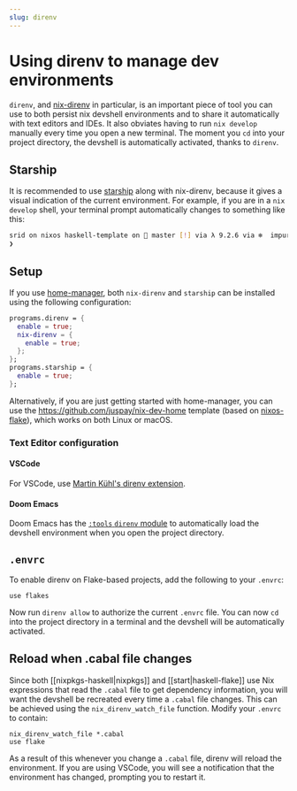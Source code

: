 ```yaml
---
slug: direnv
---
```


# Using direnv to manage dev environments

`direnv`, and [nix-direnv] in particular, is an important piece of tool you can use to both persist nix devshell environments and to share it automatically with text editors and IDEs. It also obviates having to run `nix develop` manually every time you open a new terminal. The moment you `cd` into your project directory, the devshell is automatically activated, thanks to `direnv`. 

## Starship

It is recommended to use [starship](https://starship.rs/) along with nix-direnv, because it gives a visual indication of the current environment. For example, if you are in a `nix develop` shell, your terminal prompt automatically changes to something like this:

```sh
srid on nixos haskell-template on  master [!] via λ 9.2.6 via ❄️  impure (ghc-shell-for-haskell-template-0.1.0.0-0-env)
❯
```

## Setup 

If you use [home-manager](https://github.com/nix-community/home-manager), both `nix-direnv` and `starship` can be installed using the following configuration:

```nix
programs.direnv = {
  enable = true;
  nix-direnv = {
    enable = true;
  };
};
programs.starship = {
  enable = true;
};
```

Alternatively, if you are just getting started with home-manager, you can use the https://github.com/juspay/nix-dev-home template (based on [nixos-flake](https://github.com/srid/nixos-flake)), which works on both Linux or macOS.

### Text Editor configuration

#### VSCode

For VSCode, use [Martin Kühl's direnv extension](https://marketplace.visualstudio.com/items?itemName=mkhl.direnv).

#### Doom Emacs

Doom Emacs has the [`:tools` `direnv` module](https://github.com/doomemacs/doomemacs/tree/master/modules/tools/direnv) to automatically load the devshell environment when you open the project directory.

## `.envrc`

To enable direnv on Flake-based projects, add the following to your `.envrc`:

```text
use flakes
```

Now run `direnv allow` to authorize the current `.envrc` file. You can now `cd` into the project directory in a terminal and the devshell will be automatically activated.

## Reload when .cabal file changes

Since both [[nixpkgs-haskell|nixpkgs]] and [[start|haskell-flake]] use Nix expressions that read the `.cabal` file to get dependency information, you will want the devshell be recreated every time a `.cabal` file changes. This can be achieved using the `nix_direnv_watch_file` function. Modify your `.envrc` to contain:

```text
nix_direnv_watch_file *.cabal
use flake
```

As a result of this whenever you change a `.cabal` file, direnv will reload the environment. If you are using VSCode, you will see a notification that the environment has changed, prompting you to restart it.

[nix-direnv]: https://github.com/nix-community/nix-direnv
